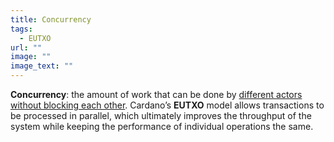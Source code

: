 ```yaml
---
title: Concurrency
tags:
  - EUTXO
url: ""
image: ""
image_text: ""
---
```


**Concurrency**: the amount of work that can be done by [different actors without blocking each other](https://iohk.io/en/blog/posts/2021/09/10/concurrency-and-all-that-cardano-smart-contracts-and-the-eutxo-model/). Cardano’s **EUTXO** model allows transactions to be processed in parallel, which ultimately improves the throughput of the system while keeping the performance of individual operations the same.
